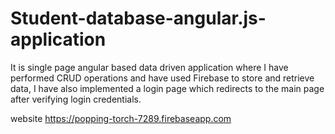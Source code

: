 # Student-database-angular.js-application

It is single page angular based data driven application where I have performed CRUD operations and have used Firebase to store and retrieve data, I have also implemented a login page which redirects to the main page after verifying login credentials.

website https://popping-torch-7289.firebaseapp.com
